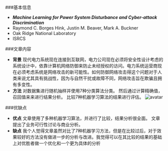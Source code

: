 ###基本信息
+ ***Machine Learning for Power System Disturbance and
Cyber-attack Discrimination***
+ Raymond C. Borges Hink, Justin M. Beaver, Mark A. Buckner
+ Oak Ridge National Laboratory
+ ISRCS

###文章内容
+ **背景**
现代电力系统现在连接到互联网，电力公司现在必须将安全性设计考虑的系统设计中，依靠计算机网络防御来防止未经授权的访问。电力系统运营商现在必须考虑系统是网络攻击的新可能性。如何防御网络攻击得这个问题对于人类来说尤其具有挑战性，因为与自然干扰或故障不同，网络攻击旨在欺骗且拥有多变性。
+ **方法**
对数据集进行随机抽样并使用7种分类算法分类。
然后通过计算精确值，召回值来来进行结果分析。
比较7种机器学习算法的结果进行评估。
![avatar](https://s1.ax1x.com/2020/05/05/YkFZ2q.png)

###优缺点
+ **优点**
文章使用了多种机器学习算法，并进行了比较，结果分析很全面。
文章提出了业务可行性讨论与商业分析。
+ **缺点**
我个人觉得文章虽然对比了7种机器学习方法，但是在比较过后，对于效果较好的方法没有做进一步的分析与改进。我觉得可以在其比较的结果的基础上对优胜者做一个优化和一个更为具体的分析
